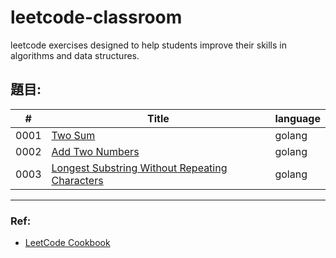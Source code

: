 # leetcode-classroom
leetcode exercises designed to help students improve their skills in algorithms and data structures.


## 題目:
| # | Title | language |
|---| ----- | -------- |
|0001| [Two Sum](https://github.com/KotlinBackend/leetcode-classroom/blob/main/docs/0001two-sum.md)| golang|
|0002| [Add Two Numbers](https://github.com/KotlinBackend/leetcode-classroom/blob/main/docs/0002add-two-numbers.md)| golang|
|0003| [Longest Substring Without Repeating Characters](https://github.com/KotlinBackend/leetcode-classroom/blob/main/docs/0003longest-substring-without-repeating-characters.md)| golang|


















---
### Ref:
- [LeetCode Cookbook](https://books.halfrost.com/leetcode/)